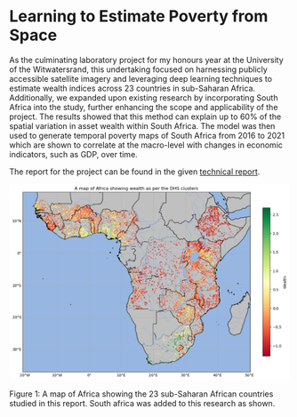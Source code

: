 # Learning to Estimate Poverty from Space

As the culminating laboratory project for my honours year at the University of the Witwatersrand, this undertaking focused on harnessing publicly accessible satellite imagery and leveraging deep learning techniques to estimate wealth indices across 23 countries in sub-Saharan Africa. Additionally, we expanded upon existing research by incorporating South Africa into the study, further enhancing the scope and applicability of the project. The results showed that this method can explain up to 60% of the spatial variation in asset wealth within South Africa. The model was then used to generate temporal poverty maps of South Africa from 2016 to 2021 which are shown to correlate at the macro-level with changes in economic indicators, such as GDP, over time.

The report for the project can be found in the given [technical report](https://github.com/jvroo/PovertyFromSpace/blob/main/Estimate_Poverty_From_Space_Report.pdf).

![alt text](https://github.com/Jvroo/PovertyFromSpace/blob/main/Images/africa_DHS.png?raw=true)

Figure 1: A map of Africa showing the 23 sub-Saharan African countries studied in this report. South africa was added to this research as shown. 
